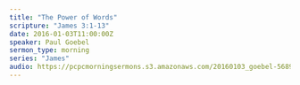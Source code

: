 ```yaml
---
title: "The Power of Words"
scripture: "James 3:1-13"
date: 2016-01-03T11:00:00Z
speaker: Paul Goebel
sermon_type: morning
series: "James"
audio: https://pcpcmorningsermons.s3.amazonaws.com/20160103_goebel-5689b29daac10.mp3 
---
```



